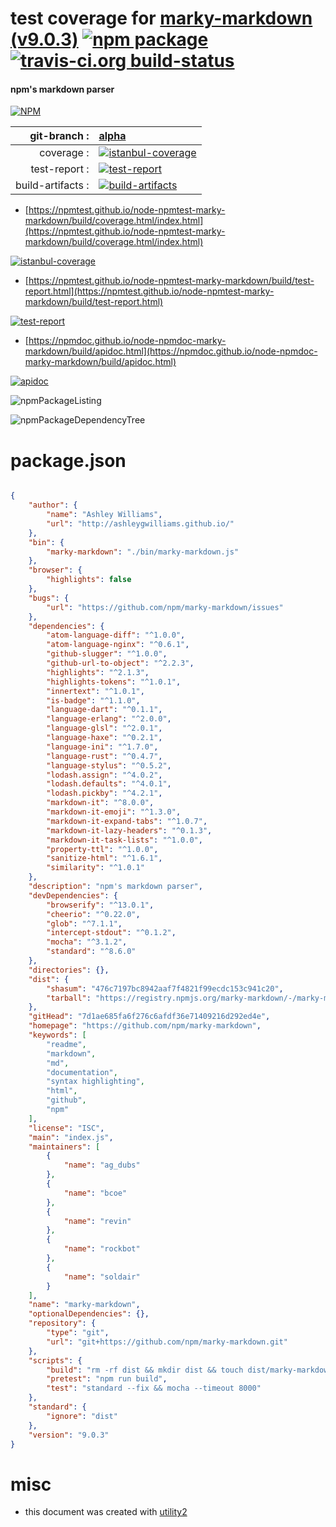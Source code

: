 # test coverage for  [marky-markdown (v9.0.3)](https://github.com/npm/marky-markdown)  [![npm package](https://img.shields.io/npm/v/npmtest-marky-markdown.svg?style=flat-square)](https://www.npmjs.org/package/npmtest-marky-markdown) [![travis-ci.org build-status](https://api.travis-ci.org/npmtest/node-npmtest-marky-markdown.svg)](https://travis-ci.org/npmtest/node-npmtest-marky-markdown)
#### npm's markdown parser

[![NPM](https://nodei.co/npm/marky-markdown.png?downloads=true&downloadRank=true&stars=true)](https://www.npmjs.com/package/marky-markdown)

| git-branch : | [alpha](https://github.com/npmtest/node-npmtest-marky-markdown/tree/alpha)|
|--:|:--|
| coverage : | [![istanbul-coverage](https://npmtest.github.io/node-npmtest-marky-markdown/build/coverage.badge.svg)](https://npmtest.github.io/node-npmtest-marky-markdown/build/coverage.html/index.html)|
| test-report : | [![test-report](https://npmtest.github.io/node-npmtest-marky-markdown/build/test-report.badge.svg)](https://npmtest.github.io/node-npmtest-marky-markdown/build/test-report.html)|
| build-artifacts : | [![build-artifacts](https://npmtest.github.io/node-npmtest-marky-markdown/glyphicons_144_folder_open.png)](https://github.com/npmtest/node-npmtest-marky-markdown/tree/gh-pages/build)|

- [https://npmtest.github.io/node-npmtest-marky-markdown/build/coverage.html/index.html](https://npmtest.github.io/node-npmtest-marky-markdown/build/coverage.html/index.html)

[![istanbul-coverage](https://npmtest.github.io/node-npmtest-marky-markdown/build/screenCapture.buildCi.browser.%252Ftmp%252Fbuild%252Fcoverage.lib.html.png)](https://npmtest.github.io/node-npmtest-marky-markdown/build/coverage.html/index.html)

- [https://npmtest.github.io/node-npmtest-marky-markdown/build/test-report.html](https://npmtest.github.io/node-npmtest-marky-markdown/build/test-report.html)

[![test-report](https://npmtest.github.io/node-npmtest-marky-markdown/build/screenCapture.buildCi.browser.%252Ftmp%252Fbuild%252Ftest-report.html.png)](https://npmtest.github.io/node-npmtest-marky-markdown/build/test-report.html)

- [https://npmdoc.github.io/node-npmdoc-marky-markdown/build/apidoc.html](https://npmdoc.github.io/node-npmdoc-marky-markdown/build/apidoc.html)

[![apidoc](https://npmdoc.github.io/node-npmdoc-marky-markdown/build/screenCapture.buildCi.browser.%252Ftmp%252Fbuild%252Fapidoc.html.png)](https://npmdoc.github.io/node-npmdoc-marky-markdown/build/apidoc.html)

![npmPackageListing](https://npmtest.github.io/node-npmtest-marky-markdown/build/screenCapture.npmPackageListing.svg)

![npmPackageDependencyTree](https://npmtest.github.io/node-npmtest-marky-markdown/build/screenCapture.npmPackageDependencyTree.svg)



# package.json

```json

{
    "author": {
        "name": "Ashley Williams",
        "url": "http://ashleygwilliams.github.io/"
    },
    "bin": {
        "marky-markdown": "./bin/marky-markdown.js"
    },
    "browser": {
        "highlights": false
    },
    "bugs": {
        "url": "https://github.com/npm/marky-markdown/issues"
    },
    "dependencies": {
        "atom-language-diff": "^1.0.0",
        "atom-language-nginx": "^0.6.1",
        "github-slugger": "^1.0.0",
        "github-url-to-object": "^2.2.3",
        "highlights": "^2.1.3",
        "highlights-tokens": "^1.0.1",
        "innertext": "^1.0.1",
        "is-badge": "^1.1.0",
        "language-dart": "^0.1.1",
        "language-erlang": "^2.0.0",
        "language-glsl": "^2.0.1",
        "language-haxe": "^0.2.1",
        "language-ini": "^1.7.0",
        "language-rust": "^0.4.7",
        "language-stylus": "^0.5.2",
        "lodash.assign": "^4.0.2",
        "lodash.defaults": "^4.0.1",
        "lodash.pickby": "^4.2.1",
        "markdown-it": "^8.0.0",
        "markdown-it-emoji": "^1.3.0",
        "markdown-it-expand-tabs": "^1.0.7",
        "markdown-it-lazy-headers": "^0.1.3",
        "markdown-it-task-lists": "^1.0.0",
        "property-ttl": "^1.0.0",
        "sanitize-html": "^1.6.1",
        "similarity": "^1.0.1"
    },
    "description": "npm's markdown parser",
    "devDependencies": {
        "browserify": "^13.0.1",
        "cheerio": "^0.22.0",
        "glob": "^7.1.1",
        "intercept-stdout": "^0.1.2",
        "mocha": "^3.1.2",
        "standard": "^8.6.0"
    },
    "directories": {},
    "dist": {
        "shasum": "476c7197bc8942aaf7f4821f99ecdc153c941c20",
        "tarball": "https://registry.npmjs.org/marky-markdown/-/marky-markdown-9.0.3.tgz"
    },
    "gitHead": "7d1ae685fa6f276c6afdf36e71409216d292ed4e",
    "homepage": "https://github.com/npm/marky-markdown",
    "keywords": [
        "readme",
        "markdown",
        "md",
        "documentation",
        "syntax highlighting",
        "html",
        "github",
        "npm"
    ],
    "license": "ISC",
    "main": "index.js",
    "maintainers": [
        {
            "name": "ag_dubs"
        },
        {
            "name": "bcoe"
        },
        {
            "name": "revin"
        },
        {
            "name": "rockbot"
        },
        {
            "name": "soldair"
        }
    ],
    "name": "marky-markdown",
    "optionalDependencies": {},
    "repository": {
        "type": "git",
        "url": "git+https://github.com/npm/marky-markdown.git"
    },
    "scripts": {
        "build": "rm -rf dist && mkdir dist && touch dist/marky-markdown.js && browserify index.js -i highlights -s markyMarkdown > dist/marky-markdown.js",
        "pretest": "npm run build",
        "test": "standard --fix && mocha --timeout 8000"
    },
    "standard": {
        "ignore": "dist"
    },
    "version": "9.0.3"
}
```



# misc
- this document was created with [utility2](https://github.com/kaizhu256/node-utility2)
